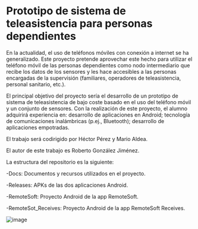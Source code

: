 # Prototipo de sistema de teleasistencia para personas dependientes
En la actualidad, el uso de teléfonos móviles con conexión a internet se ha generalizado. Este proyecto pretende aprovechar este hecho para utilizar el teléfono móvil de las personas dependientes como nodo intermediario que recibe los datos de los sensores y les hace accesibles a las personas encargadas de la supervisión (familiares, operadores de teleasistencia, personal sanitario, etc.).

El principal objetivo del proyecto sería el desarrollo de un prototipo de sistema de teleasistencia de bajo coste basado en el uso del teléfono móvil y un conjunto de sensores. Con la realización de este proyecto, el alumno adquirirá experiencia en: desarrollo de aplicaciones en Android; tecnología de comunicaciones inalámbricas (p.ej., Bluetooth); desarrollo de aplicaciones empotradas.

El trabajo será codirigido por Héctor Pérez y Mario Aldea.

El autor de este trabajo es Roberto González Jiménez.

La estructura del repositorio es la siguiente:

-Docs: Documentos y recursos utilizados en el proyecto.

-Releases: APKs de las dos aplicaciones Android.

-RemoteSoft: Proyecto Android de la app RemoteSoft.

-RemoteSot_Receives: Proyecto Android de la app RemoteSoft Receives.

![image](https://user-images.githubusercontent.com/60737807/109425388-4dd35080-79e8-11eb-90bd-ada8e34a3cc0.png)

